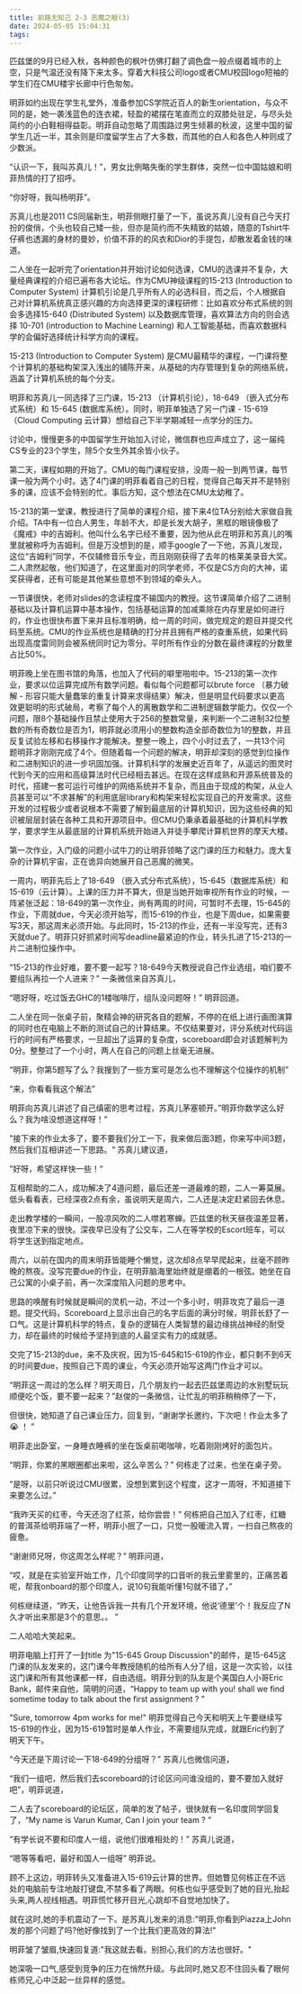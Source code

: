 ```yaml
---
title: 前路无知己 2-3 恶魔之眼(3)
date: 2024-05-05 15:04:31
tags:
---
```

匹兹堡的9月已经入秋，各种颜色的枫叶仿佛打翻了调色盘一般点缀着城市的上空，只是气温还没有降下来太多。穿着大科技公司logo或者CMU校园logo短袖的学生们在CMU楼宇长廊中行色匆匆。

明菲如约出现在学生礼堂外，准备参加CS学院近百人的新生orientation，与众不同的是，她一袭浅蓝色的连衣裙，轻盈的裙摆在笔直而立的双膝处驻足，与尽头处简约的小白鞋相得益彰。明菲自动忽略了周围路过男生倾慕的秋波，这里中国的留学生几近一半，其余则是印度留学生占了大多数，而其他的白人和各色人种则成了少数派。

“认识一下，我叫苏真儿！”，男女比例略失衡的学生群体，突然一位中国姑娘和明菲热情的打了招呼。

“你好呀，我叫杨明菲”。

苏真儿也是2011 CS同届新生，明菲侧眼打量了一下，虽说苏真儿没有自己今天打扮的俊俏，个头也较自己矮一些，但亦是简约而不失精致的姑娘，随意的Tshirt牛仔裤也透漏的身材的曼妙，价值不菲的的风衣和Dior的手提包，却散发着金钱的味道。

二人坐在一起听完了orientation并开始讨论如何选课，CMU的选课并不复杂，大量经典课程的介绍已遍布各大论坛。作为CMU神级课程的15-213 (Introduction to Computer System) 计算机引论是几乎所有人的必选科目，而之后，个人根据自己对计算机系统真正感兴趣的方向选择更深的课程研修：比如喜欢分布式系统的则会多选择15-640 (Distributed System) 以及数据库管理，喜欢算法方向的则会选择 10-701 (introduction to Machine Learning) 和人工智能基础，而喜欢数据科学的会偏好选择统计科学方向的课程。

15-213 (Introduction to Computer System) 是CMU最精华的课程，一门课将整个计算机的基础构架深入浅出的铺陈开来，从基础的内存管理到复杂的网络系统，涵盖了计算机系统的每个分支。

明菲和苏真儿一同选择了三门课，15-213 （计算机引论），18-649 （嵌入式分布式系统）和 15-645 (数据库系统）。同时，明菲单独选了另一门课 - 15-619 （Cloud Computing 云计算）想给自己下半学期减轻一点学分的压力。

讨论中，慢慢更多的中国留学生开始加入讨论，微信群也应声成立了，这一届纯CS专业的23个学生，除5个女生外其余皆小伙子。

第二天，课程如期的开始了。CMU的每门课程安排，没周一般一到两节课，每节课一般为两个小时。选了4门课的明菲看着自己的日程，觉得自己每天并不是特别多的课，应该不会特别的忙。事后方知，这个想法在CMU太幼稚了。

15-213的第一堂课，教授进行了简单的课程介绍，接下来4位TA分别给大家做自我介绍。TA中有一位白人男生，年龄不大，却是长发大胡子，黑框的眼镜像极了《魔戒》中的吉姆利。他叫什么名字已经不重要，因为他从此在明菲和苏真儿的嘴里就被称呼为吉姆利。但是万没想到的是，顺手google了一下他，苏真儿发现，这位“吉姆利”同学，不仅辅修音乐专业，而且刚刚获得了去年的格莱美录音大奖。二人肃然起敬，他们知道了，在这里面对的同学老师，不仅是CS方向的大神，诺奖获得者，还有可能是其他某些意想不到领域的牵头人。

一节课很快，老师对slides的念读程度不输国内的教授。这节课简单介绍了二进制基础以及计算机运算中基本操作，包括基础运算的加减乘除在内存里是如何进行的，作业也很快布置下来并且标准明确，给一周的时间，做完规定的题目并提交代码至系统。CMU的作业系统也是精确的打分并且拥有严格的查重系统，如果代码出现高度雷同则会被系统同时记为零分。平时所有作业的分数在最终课程的分数里占比50%。

明菲晚上坐在图书馆的角落，也加入了代码的噼里啪啦中。15-213的第一次作业，要求以位运算完成所有数学问题。看似每个问题都可以brute force （暴力破解 - 形容只能大量蠢笨的重复计算来求得结果）解决，但是明显代码要求以更高效更聪明的形式破局，考察了每个人的离散数学和二进制逻辑数学能力。仅仅一个问题，限8个基础操作且禁止使用大于256的整数常量，来判断一个二进制32位整数的所有奇数位是否为1，明菲就必须用小的整数构造全部奇数位为1的整数，并且反复试验左移和右移操作才能解决。整整一晚上，四个小时过去了，一共13个问题明菲才刚刚完成了4个。但随着每一个问题的解决，明菲却深刻的感觉到位操作和二进制知识的进一步巩固加强。计算机科学的发展史近百年了，从遥远的图灵时代到今天的应用和高级算法时代已经相去甚远。在现在这样成熟和开源系统普及的时代，搭建一套可运行可维护的网络系统并不复杂，而且由于现成的构架，从业人员甚至可以“不求甚解”的利用底层library和构架来轻松实现自己的开发需求。这些开发的过程极少或者说根本不需要了解到最底层的计算机知识，因为这些经典的知识被层层封装在各种工具和开源项目中。但CMU仍秉承着最基础的计算机科学教学，要求学生从最底层的计算机系统开始进入并徒手攀爬计算机世界的摩天大楼。

第一次作业，入门级的问题小试牛刀的让明菲领略了这门课的压力和魅力。庞大复杂的计算机宇宙，正在诡异向她展开自己恶魔的微笑。

一周内，明菲先后上了18-649 （嵌入式分布式系统），15-645（数据库系统）和15-619（云计算）。上课的压力并不算大，但是当她开始审视所有作业的时候，一阵紧张泛起：18-649的第一次作业，尚有两周的时间，可暂时不去理，15-645的作业，下周就due，今天必须开始写，而15-619的作业，也是下周due，如果需要写3天，那这周末必须开始。与此同时，15-213的作业，还有一半没写完，还有3天就due了。明菲只好抓紧时间写deadline最紧迫的作业，转头扎进了15-213的一片二进制位操作中。

“15-213的作业好难，要不要一起写？18-649今天教授说自己作业选组，咱们要不要组队再拉一个人进来？” 一条微信来自苏真儿，

“嗯好呀，吃过饭去GHC的1楼咖啡厅，组队没问题呀！” 明菲回道。

二人坐在同一张桌子前，聚精会神的研究各自的题解，不停的在纸上进行画图演算的同时也在电脑上不断的测试自己的计算结果。不仅结果要对，评分系统对代码运行的时间有严格要求，一旦超出了运算的复杂度，scoreboard即会对该题解判为0分。整整过了一个小时，两人在自己的问题上丝毫无进展。

“明菲，你第5题写了么？我搜到了一些方案可是怎么也不理解这个位操作的机制” 

“来，你看看我这个解法”

明菲向苏真儿讲述了自己缜密的思考过程，苏真儿茅塞顿开。”明菲你数学这么好么？我为啥没想道这样呀！“

”接下来的作业太多了，要不要我们分工一下，我来做后面3题，你来写中间3题，然后我们互相讲述一下思路。“ 苏真儿建议道，

”好呀，希望这样快一些！“

互相帮助的二人，成功解决了4道问题，最后还差一道最难的题，二人一筹莫展。低头看看表，已经深夜2点有余，虽说明天是周六，二人还是决定赶紧回去休息。

走出教学楼的一瞬间，一股凉风吹的二人噤若寒蝉。匹兹堡的秋天昼夜温差显著，夜里凉下来的很快。深夜早已没有了公交车，二人在等学校的Escort班车，可以将学生送到指定地点。

周六，以前在国内的周末明菲皆能睡个懒觉，这次却8点早早爬起来，丝毫不顾昨晚的熬夜。没写完要due的作业，在明菲脑海里始终就是绷着的一根弦。她坐在自己公寓的小桌子前，再一次深度陷入问题的思考中。

思路的唤醒有时候就是瞬间的灵机一动，不过一个多小时，明菲攻克了最后一道题。提交代码，Scoreboard上显示出自己的名字后面的满分时候，明菲长舒了一口气。这是计算机科学的特点，复杂的逻辑在人类智慧的最边缘挑战神经的耐受力，却在最终的时候给予坚持到底的人最坚实有力的成就感。

交完了15-213的due，来不及庆祝，因为15-645和15-619的作业，都只剩不到6天的时间要due，按照自己下周的课业，今天必须开始写这两门作业才可以。

“明菲这一周过的怎么样？明天周日，几个朋友约一起去匹兹堡周边的水别墅玩玩顺便吃个饭，要不要一起来？”赵俊的一条微信，让忙乱的明菲稍稍停了一下，

但很快，她知道了自己课业压力，回复到，“谢谢学长邀约，下次吧！作业太多了 😭 ！ ”

明菲走出卧室，一身睡衣睡裤的坐在饭桌前喝咖啡，吃着刚刚烤好的面包片。

“明菲，你累的黑眼圈都出来啦，这么辛苦么？” 何栋走了过来，也坐在桌子旁。

“是呀，以前只听说过CMU很累，没想到累到这个程度，这才一周呀，不知道接下来要怎么过。”

“我昨天买的红枣，今天还泡了红茶，给你尝尝！” 何栋把自己加入了红枣，红糖的普洱茶给明菲端了一杯，明菲小抿了一口，只觉一股暖流入胃，一扫自己熬夜的疲惫。

“谢谢师兄呀，你这周怎么样呢？” 明菲问道，

“哎，就是在实验室开始工作，几个印度同学的口音听的我云里雾里的，正痛苦着呢，帮我onboard的那个印度人，说10句我能听懂1句就不错了，” 

何栋继续道，“昨天，让他告诉我一共有几个开发环境，他说‘德里’个！我反应了N久才听出来那是3个的意思。。 ” 

二人哈哈大笑起来。

明菲电脑上打开了一封title 为"15-645 Group Discussion"的邮件，是15-645这门课的队友发来的，这门课今年教授随机的给所有人分了组，这是一次实验，以往这门课和所有其他课都一样，自由选组。明菲分到的队友是个美国白人小哥Eric Bank，邮件来自他，简明的问道，“Happy to team up with you! shall we find sometime today to talk about the first assignment ? ”

"Sure, tomorrow 4pm works for me!" 明菲觉得自己今天和明天上午要继续写15-619的作业，因为15-619暂时是单人作业，不需要组队完成，就跟Eric约到了明天下午。

“今天还是下周讨论一下18-649的分组呀？” 苏真儿也微信问道，

“我们一组吧，然后我们去scoreboard的讨论区问问谁没组的，要不要加入就好吧”，明菲说道，

二人去了scoreboard的论坛区，简单的发了帖子，很快就有一名印度同学回复了，“My name is Varun Kumar, Can I join your team ? ” 

“有学长说不要和印度人一组，说他们很难相处的！” 苏真儿说道，

“嗯等等看吧，最好和国人一组呀” 明菲说。

顾不上这边，明菲转头又准备进入15-619云计算的世界。但她瞥见何栋正在不远处的电脑前专注地敲打键盘,不禁多看了两眼。何栋也似乎感受到了她的目光,抬起头来,两人视线相遇。明菲慌忙移开目光,心跳却不自觉地加快了。

就在这时,她的手机震动了一下。是苏真儿发来的消息:"明菲,你看到Piazza上John发的那个问题了吗?他好像找到了一个比我们更高效的算法!"

明菲皱了皱眉,快速回复道:"我这就去看。别担心,我们的方法也很好。"

她深吸一口气,感受到竞争的压力在悄然升级。与此同时,她又忍不住回头看了眼何栋师兄,心中泛起一丝异样的感觉。